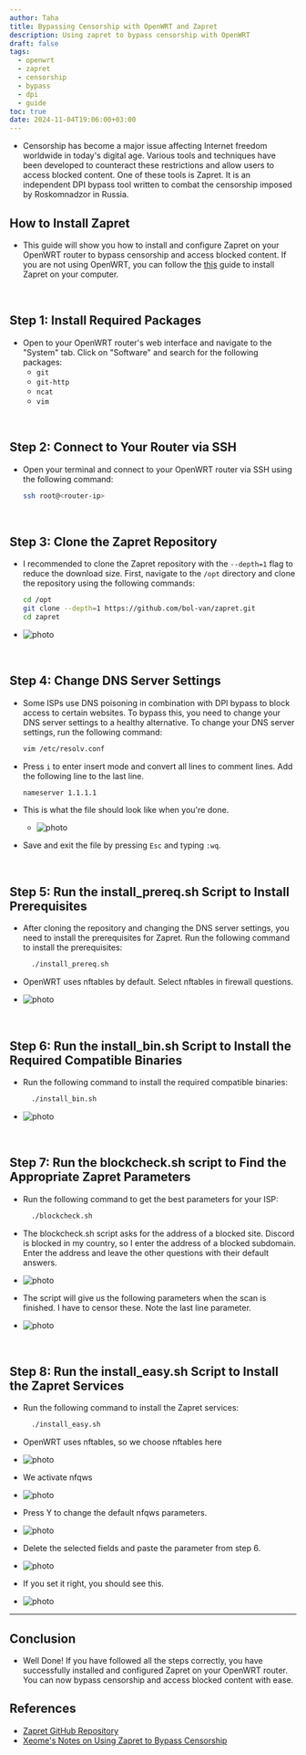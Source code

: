```yaml
---
author: Taha
title: Bypassing Censorship with OpenWRT and Zapret
description: Using zapret to bypass censorship with OpenWRT
draft: false
tags:
  - openwrt
  - zapret
  - censorship
  - bypass
  - dpi
  - guide
toc: true
date: 2024-11-04T19:06:00+03:00
---
```


<!--more-->

- Censorship has become a major issue affecting Internet freedom worldwide in
today's digital age. Various tools and techniques have been developed to counteract
these restrictions and allow users to access blocked content. One of these tools
is Zapret. It is an independent DPI bypass tool written to combat the censorship
imposed by Roskomnadzor in Russia.

## How to Install Zapret

- This guide will show you how to install and configure Zapret on your OpenWRT
router to bypass censorship and access blocked content. If you are not using OpenWRT,
you can follow the [this](https://notes.xeome.dev/notes/Using-zapret-to-bypass-censorship)
guide to install Zapret on your computer.

<br>

## Step 1: Install Required Packages

- Open to your OpenWRT router's web interface and navigate to the "System" tab.
Click on "Software" and search for the following packages:
  - `git`
  - `git-http`
  - `ncat`
  - `vim`

<br>

## Step 2: Connect to Your Router via SSH

- Open your terminal and connect to your OpenWRT router via SSH using the following
command:

  ```bash
  ssh root@<router-ip>
  ```

<br>

## Step 3: Clone the Zapret Repository

- I recommended to clone the Zapret repository with the `--depth=1` flag to reduce
the download size. First, navigate to the `/opt` directory and clone the repository
using the following commands:

  ```bash
  cd /opt
  git clone --depth=1 https://github.com/bol-van/zapret.git
  cd zapret
  ```

- ![photo](/assets/Pasted%20image%2020241104204129.png)

<br>

## Step 4: Change DNS Server Settings

- Some ISPs use DNS poisoning in combination with DPI bypass to block access to
certain websites. To bypass this, you need to change your DNS server settings to
a healthy alternative. To change your DNS server settings, run the following command:

  ```bash
  vim /etc/resolv.conf
  ```

- Press `i` to enter insert mode and convert all lines to comment lines. Add the
following line to the last line.

  ```bash
  nameserver 1.1.1.1
  ```

- This is what the file should look like when you're done.

  - ![photo](/assets/Pasted%20image%2020241104204207.png)

- Save and exit the file by pressing `Esc` and typing `:wq`.

<br>

## Step 5: Run the install_prereq.sh Script to Install Prerequisites

- After cloning the repository and changing the DNS server settings, you need to
install the prerequisites for Zapret. Run the following command to install the prerequisites:

  ```bash
    ./install_prereq.sh
  ```

- OpenWRT uses nftables by default. Select nftables in firewall questions.
- ![photo](/assets/Pasted%20image%2020241104204411.png)

<br>

## Step 6: Run the install_bin.sh Script to Install the Required Compatible Binaries

- Run the following command to install the required compatible binaries:

  ```bash
    ./install_bin.sh
  ```

- ![photo](/assets/Pasted%20image%2020241104204218.png)

<br>

## Step 7: Run the blockcheck.sh script to Find the Appropriate Zapret Parameters

- Run the following command to get the best parameters for your ISP:

  ```bash
    ./blockcheck.sh
  ```

- The blockcheck.sh script asks for the address of a blocked site. Discord is blocked
in my country, so I enter the address of a blocked subdomain. Enter the address
and leave the other questions with their default answers.

- ![photo](/assets/Pasted%20image%2020241104204234.png)

- The script will give us the following parameters when the scan is finished. I
have to censor these. Note the last line parameter.
- ![photo](/assets/Pasted%20image%2020241104210017.png)

<br>

## Step 8: Run the install_easy.sh Script to Install the Zapret Services

- Run the following command to install the Zapret services:

  ```bash
    ./install_easy.sh
  ```

- OpenWRT uses nftables, so we choose nftables here
- ![photo](/assets/Pasted%20image%2020241104204300.png)
- We activate nfqws
- ![photo](/assets/Pasted%20image%2020241104204840.png)
- Press Y to change the default nfqws parameters.
- ![photo](/assets/Pasted%20image%2020241104204311.png)
- Delete the selected fields and paste the parameter from step 6.
- ![photo](/assets/Pasted%20image%2020241104204722.png)
- If you set it right, you should see this.
- ![photo](/assets/Pasted%20image%2020241104204317.png)

---

## Conclusion

- Well Done! If you have followed all the steps correctly, you have successfully
installed and configured Zapret on your OpenWRT router. You can now bypass censorship
and access blocked content with ease.

## References

- [Zapret GitHub Repository](https://github.com/bol-van/zapret)
- [Xeome's Notes on Using Zapret to Bypass Censorship](https://notes.xeome.dev/notes/Using-zapret-to-bypass-censorship)
